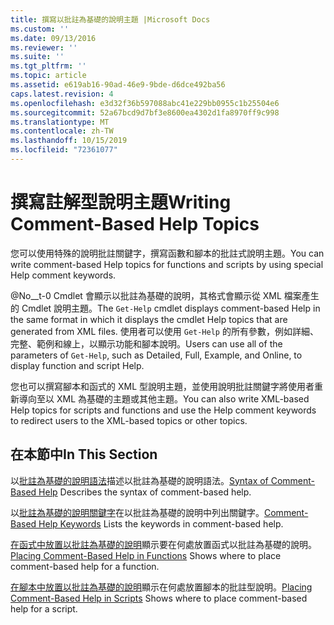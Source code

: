 ```yaml
---
title: 撰寫以批註為基礎的說明主題 |Microsoft Docs
ms.custom: ''
ms.date: 09/13/2016
ms.reviewer: ''
ms.suite: ''
ms.tgt_pltfrm: ''
ms.topic: article
ms.assetid: e619ab16-90ad-46e9-9bde-d6dce492ba56
caps.latest.revision: 4
ms.openlocfilehash: e3d32f36b597088abc41e229bb0955c1b25504e6
ms.sourcegitcommit: 52a67bcd9d7bf3e8600ea4302d1fa8970ff9c998
ms.translationtype: MT
ms.contentlocale: zh-TW
ms.lasthandoff: 10/15/2019
ms.locfileid: "72361077"
---
```

# <a name="writing-comment-based-help-topics"></a><span data-ttu-id="e1704-102">撰寫註解型說明主題</span><span class="sxs-lookup"><span data-stu-id="e1704-102">Writing Comment-Based Help Topics</span></span>

<span data-ttu-id="e1704-103">您可以使用特殊的說明批註關鍵字，撰寫函數和腳本的批註式說明主題。</span><span class="sxs-lookup"><span data-stu-id="e1704-103">You can write comment-based Help topics for functions and scripts by using special Help comment keywords.</span></span>

 <span data-ttu-id="e1704-104">@No__t-0 Cmdlet 會顯示以批註為基礎的說明，其格式會顯示從 XML 檔案產生的 Cmdlet 說明主題。</span><span class="sxs-lookup"><span data-stu-id="e1704-104">The `Get-Help` cmdlet displays comment-based Help in the same format in which it displays the cmdlet Help topics that are generated from XML files.</span></span> <span data-ttu-id="e1704-105">使用者可以使用 `Get-Help` 的所有參數，例如詳細、完整、範例和線上，以顯示功能和腳本說明。</span><span class="sxs-lookup"><span data-stu-id="e1704-105">Users can use all of the parameters of `Get-Help`, such as Detailed, Full, Example, and Online, to display function and script Help.</span></span>

 <span data-ttu-id="e1704-106">您也可以撰寫腳本和函式的 XML 型說明主題，並使用說明批註關鍵字將使用者重新導向至以 XML 為基礎的主題或其他主題。</span><span class="sxs-lookup"><span data-stu-id="e1704-106">You can also write XML-based Help topics for scripts and functions and use the Help comment keywords to redirect users to the XML-based topics or other topics.</span></span>

## <a name="in-this-section"></a><span data-ttu-id="e1704-107">在本節中</span><span class="sxs-lookup"><span data-stu-id="e1704-107">In This Section</span></span>

 <span data-ttu-id="e1704-108">以[批註為基礎的說明語法](./syntax-of-comment-based-help.md)描述以批註為基礎的說明語法。</span><span class="sxs-lookup"><span data-stu-id="e1704-108">[Syntax of Comment-Based Help](./syntax-of-comment-based-help.md) Describes the syntax of comment-based help.</span></span>

 <span data-ttu-id="e1704-109">以[批註為基礎的說明關鍵字](./comment-based-help-keywords.md)在以批註為基礎的說明中列出關鍵字。</span><span class="sxs-lookup"><span data-stu-id="e1704-109">[Comment-Based Help Keywords](./comment-based-help-keywords.md) Lists the keywords in comment-based help.</span></span>

 <span data-ttu-id="e1704-110">[在函式中放置以批註為基礎的說明](./placing-comment-based-help-in-functions.md)顯示要在何處放置函式以批註為基礎的說明。</span><span class="sxs-lookup"><span data-stu-id="e1704-110">[Placing Comment-Based Help in Functions](./placing-comment-based-help-in-functions.md) Shows where to place comment-based help for a function.</span></span>

 <span data-ttu-id="e1704-111">[在腳本中放置以批註為基礎的說明](./placing-comment-based-help-in-scripts.md)顯示在何處放置腳本的批註型說明。</span><span class="sxs-lookup"><span data-stu-id="e1704-111">[Placing Comment-Based Help in Scripts](./placing-comment-based-help-in-scripts.md) Shows where to place comment-based help for a script.</span></span>